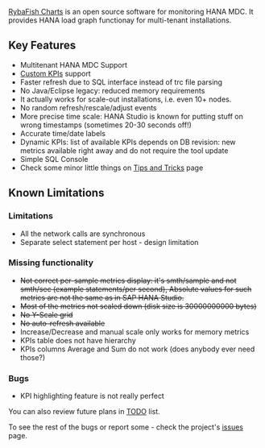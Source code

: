 [RybaFish Charts](/) is an open source software for monitoring HANA MDC. It provides HANA load graph functionay for multi-tenant installations.

## Key Features
* Multitenant HANA MDC Support
* [Custom KPIs](/customKPI) support
* Faster refresh due to SQL interface instead of trc file parsing
* No Java/Eclipse legacy: reduced memory requirements
* It actually works for scale-out installations, i.e. even 10+ nodes.
* No random refresh/rescale/adjust events
* More precise time scale: HANA Studio is known for putting stuff on wrong timestamps (sometimes 20-30 seconds off!)
* Accurate time/date labels 
* Dynamic KPIs: list of available KPIs depends on DB revision: new metrics available right away and do not require the tool update
* Simple SQL Console
* Check some minor little things on [Tips and Tricks](/tips) page

## Known Limitations
### Limitations
* All the network calls are synchronous
* Separate select statement per host - design limitation

### Missing functionality
* ~~Not correct per-sample metrics display: it's smth/sample and not smth/sec (example statements/per second), Absolute values for such metrics are not the same as in SAP HANA Studio.~~
* ~~Most of the metrics not scaled down (disk size is 30000000000 bytes)~~
* ~~No Y-Scale grid~~
* ~~No auto-refresh available~~
* Increase/Decrease and manual scale only works for memory metrics
* KPIs table does not have hierarchy
* KPIs columns Average and Sum do not work (does anybody ever need those?)

### Bugs
* KPI highlighting feature is not really perfect

You can also review future plans in [TODO](/todo) list.

To see the rest of the bugs or report some - check the project's [issues](https://github.com/rybafish/rybafish/issues) page.
